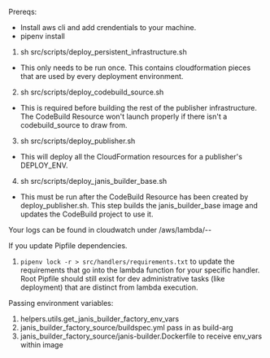 Prereqs:
  - Install aws cli and add crendentials to your machine.
  - pipenv install

1. sh src/scripts/deploy_persistent_infrastructure.sh
  - This only needs to be run once. This contains cloudformation pieces that are used by every deployment environment.
2. sh src/scripts/deploy_codebuild_source.sh
  - This is required before building the rest of the publisher infrastructure. The CodeBuild Resource won't launch properly if there isn't a codebuild_source to draw from.
3. sh src/scripts/deploy_publisher.sh
  - This will deploy all the CloudFormation resources for a publisher's DEPLOY_ENV.
4. sh src/scripts/deploy_janis_builder_base.sh
  - This must be run after the CodeBuild Resource has been created by deploy_publisher.sh. This step builds the janis_builder_base image and updates the CodeBuild project to use it.


Your logs can be found in cloudwatch under /aws/lambda/<service>-<stage>-<function>


If you update Pipfile dependencies.
1. `pipenv lock -r > src/handlers/requirements.txt` to update the requirements that go into the lambda function for your specific handler. Root Pipfile should still exist for dev administrative tasks (like deployment) that are distinct from lambda execution.


Passing environment variables:
1. helpers.utils.get_janis_builder_factory_env_vars
2. janis_builder_factory_source/buildspec.yml pass in as build-arg
3. janis_builder_factory_source/janis-builder.Dockerfile to receive env_vars within image
